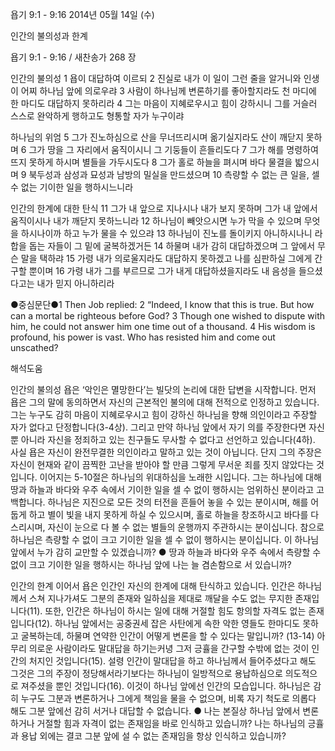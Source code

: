 욥기 9:1 - 9:16 
2014년 05월 14일 (수)

인간의 불의성과 한계



욥기 9:1 - 9:16 / 새찬송가 268 장


인간의 불의성
1 욥이 대답하여 이르되 2 진실로 내가 이 일이 그런 줄을 알거니와 인생이 어찌 하나님 앞에 의로우랴 3 사람이 하나님께 변론하기를 좋아할지라도 천 마디에 한 마디도 대답하지 못하리라 4 그는 마음이 지혜로우시고 힘이 강하시니 그를 거슬러 스스로 완악하게 행하고도 형통할 자가 누구이랴

하나님의 위엄
5 그가 진노하심으로 산을 무너뜨리시며 옮기실지라도 산이 깨닫지 못하며 6 그가 땅을 그 자리에서 움직이시니 그 기둥들이 흔들리도다 7 그가 해를 명령하여 뜨지 못하게 하시며 별들을 가두시도다 8 그가 홀로 하늘을 펴시며 바다 물결을 밟으시며 9 북두성과 삼성과 묘성과 남방의 밀실을 만드셨으며 10 측량할 수 없는 큰 일을, 셀 수 없는 기이한 일을 행하시느니라

인간의 한계에 대한 탄식 
11 그가 내 앞으로 지나시나 내가 보지 못하며 그가 내 앞에서 움직이시나 내가 깨닫지 못하느니라 12 하나님이 빼앗으시면 누가 막을 수 있으며 무엇을 하시나이까 하고 누가 물을 수 있으랴 13 하나님이 진노를 돌이키지 아니하시나니 라합을 돕는 자들이 그 밑에 굴복하겠거든 14 하물며 내가 감히 대답하겠으며 그 앞에서 무슨 말을 택하랴 15 가령 내가 의로울지라도 대답하지 못하겠고 나를 심판하실 그에게 간구할 뿐이며 16 가령 내가 그를 부르므로 그가 내게 대답하셨을지라도 내 음성을 들으셨다고는 내가 믿지 아니하리라



●중심문단●1 Then Job replied: 2 “Indeed, I know that this is true. But how can a mortal be righteous before God? 3 Though one wished to dispute with him, he could not answer him one time out of a thousand. 4 His wisdom is profound, his power is vast. Who has resisted him and come out unscathed?

해석도움





인간의 불의성
욥은 ‘악인은 멸망한다’는 빌닷의 논리에 대한 답변을 시작합니다. 먼저 욥은 그의 말에 동의하면서 자신의 근본적인 불의에 대해 전적으로 인정하고 있습니다. 그는 누구도 감히 마음이 지혜로우시고 힘이 강하신 하나님을 향해 의인이라고 주장할 자가 없다고 단정합니다(3-4상). 그리고 만약 하나님 앞에서 자기 의를 주장한다면 자신뿐 아니라 자신을 정죄하고 있는 친구들도 무사할 수 없다고 선언하고 있습니다(4하). 사실 욥은 자신이 완전무결한 의인이라고 말하고 있는 것이 아닙니다. 단지 그의 주장은 자신이 현재와 같이 끔찍한 고난을 받아야 할 만큼 그렇게 무서운 죄를 짓지 않았다는 것입니다. 이어지는 5-10절은 하나님의 위대하심을 노래한 시입니다. 그는 하나님에 대해 땅과 하늘과 바다와 우주 속에서 기이한 일을 셀 수 없이 행하시는 엄위하신 분이라고 고백합니다. 하나님은 지진으로 모든 것의 터전을 흔들어 놓을 수 있는 분이시며, 해를 어둡게 하고 별이 빛을 내지 못하게 하실 수 있으시며, 홀로 하늘을 창조하시고 바다를 다스리시며, 자신이 눈으로 다 볼 수 없는 별들의 운행까지 주관하시는 분이십니다. 참으로 하나님은 측량할 수 없이 크고 기이한 일을 셀 수 없이 행하시는 분이십니다. 이 하나님 앞에서 누가 감히 교만할 수 있겠습니까? 
● 땅과 하늘과 바다와 우주 속에서 측량할 수 없이 크고 기이한 일을 행하시는 하나님 앞에 나는 늘 겸손함으로 서 있습니까?

인간의 한계
이어서 욥은 인간인 자신의 한계에 대해 탄식하고 있습니다. 인간은 하나님께서 스쳐 지나가셔도 그분의 존재와 일하심을 제대로 깨달을 수도 없는 무지한 존재입니다(11). 또한, 인간은 하나님이 하시는 일에 대해 거절할 힘도 항의할 자격도 없는 존재입니다(12). 하나님 앞에서는 공중권세 잡은 사탄에게 속한 악한 영들도 한마디도 못하고 굴복하는데, 하물며 연약한 인간이 어떻게 변론을 할 수 있다는 말입니까? (13-14) 아무리 의로운 사람이라도 말대답을 하기는커녕 그저 긍휼을 간구할 수밖에 없는 것이 인간의 처지인 것입니다(15). 설령 인간이 말대답을 하고 하나님께서 들어주셨다고 해도 그것은 그의 주장이 정당해서라기보다는 하나님이 일방적으로 용납하심으로 의도적으로 져주셨을 뿐인 것입니다(16). 이것이 하나님 앞에선 인간의 모습입니다. 하나님은 감히 누구도 그분과 변론하거나 그에게 책임을 물을 수 없으며, 비록 자기 척도로 의롭다 해도 그분 앞에선 감히 서거나 대답할 수 없습니다. 
● 나는 본질상 하나님 앞에서 변론하거나 거절할 힘과 자격이 없는 존재임을 바로 인식하고 있습니까? 나는 하나님의 긍휼과 용납 외에는 결코 그분 앞에 설 수 없는 존재임을 항상 인식하고 있습니까?